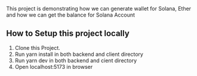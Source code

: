 This project is demonstrating how we can generate wallet for Solana, Ether and how we can get the balance for Solana Account
## How to Setup this project locally
1. Clone this Project.
2. Run yarn install in both backend and client directory
3. Run yarn dev in both backend and cient directory
4. Open localhost:5173 in browser